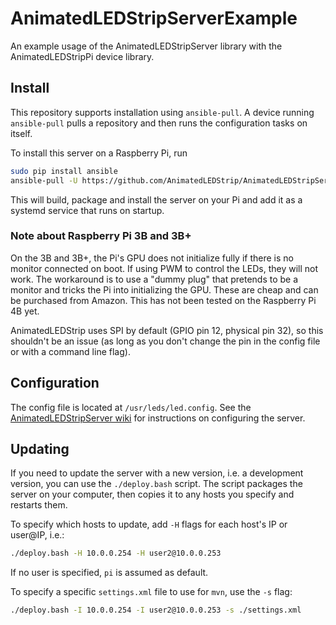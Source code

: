 # AnimatedLEDStripServerExample
An example usage of the AnimatedLEDStripServer library with the AnimatedLEDStripPi device library.

## Install
This repository supports installation using `ansible-pull`.
A device running `ansible-pull` pulls a repository and then runs the configuration tasks on itself.

To install this server on a Raspberry Pi, run
```bash
sudo pip install ansible
ansible-pull -U https://github.com/AnimatedLEDStrip/AnimatedLEDStripServerExample.git
```

This will build, package and install the server on your Pi and add it as a systemd service that runs on startup.

### Note about Raspberry Pi 3B and 3B+
On the 3B and 3B+, the Pi's GPU does not initialize fully if there is no monitor connected on boot.
If using PWM to control the LEDs, they will not work.
The workaround is to use a "dummy plug" that pretends to be a monitor and tricks the Pi into initializing the GPU.
These are cheap and can be purchased from Amazon.
This has not been tested on the Raspberry Pi 4B yet.

AnimatedLEDStrip uses SPI by default (GPIO pin 12, physical pin 32), so this shouldn't be an issue
(as long as you don't change the pin in the config file or with a command line flag).


## Configuration
The config file is located at `/usr/leds/led.config`.
See the [AnimatedLEDStripServer wiki](https://github.com/AnimatedLEDStrip/AnimatedLEDStripServer/wiki/Configuration) for instructions on configuring the server.


## Updating
If you need to update the server with a new version, i.e. a development version, you can use the `./deploy.bash` script.
The script packages the server on your computer, then copies it to any hosts you specify and restarts them.

To specify which hosts to update, add `-H` flags for each host's IP or user@IP, i.e.:
```bash
./deploy.bash -H 10.0.0.254 -H user2@10.0.0.253
```
If no user is specified, `pi` is assumed as default.

To specify a specific `settings.xml` file to use for `mvn`, use the `-s` flag:

```bash
./deploy.bash -I 10.0.0.254 -I user2@10.0.0.253 -s ./settings.xml
```
